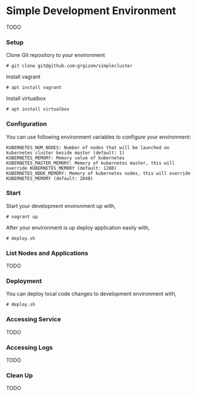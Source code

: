# Simple Development Environment
TODO

### Setup
Clone Git repository to your environment
```
# git clone git@github.com:grgizem/simplecluster
```
Install vagrant
```
# apt install vagrant
```
Install virtualbox
```
# apt install virtualbox
```

### Configuration
You can use following environment variables to configure your environment:
```
KUBERNETES_NUM_NODES: Number of nodes that will be launched on kubernetes cluster beside master (default: 1)
KUBERNETES_MEMORY: Memory value of kubernetes
KUBERNETES_MASTER_MEMORY: Memory of kubernetes master, this will override KUBERNETES_MEMORY (default: 1280)
KUBERNETES_NODE_MEMORY: Memory of kubernetes nodes, this will override KUBERNETES_MEMORY (default: 2048)
```

### Start
Start your development environment up with,
```
# vagrant up
```
After your environment is up deploy application easily with,
```
# deploy.sh
```

### List Nodes and Applications
TODO

### Deployment
You can deploy local code changes to development environment with,
```
# deploy.sh
```

### Accessing Service
TODO

### Accessing Logs
TODO

### Clean Up
TODO
